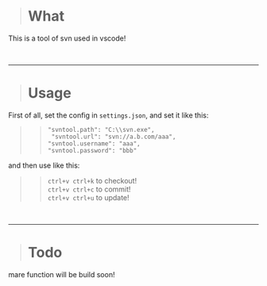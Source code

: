 ># What   
This is a tool of svn used in vscode!
>
<br>

-------

># Usage
First of all, set the config in `settings.json`, and set it like this:   
>>`"svntool.path": "C:\\svn.exe",`      
>>` "svntool.url": "svn://a.b.com/aaa",`     
>>`"svntool.username": "aaa",`    
>>`"svntool.password": "bbb"`  
>
and then use like this:    
>>`ctrl+v ctrl+k` to checkout!   
>>`ctrl+v ctrl+c` to commit!   
>>`ctrl+v ctrl+u` to update!   
>
<br>

-----

># Todo
mare function will be build soon!
>
<br>